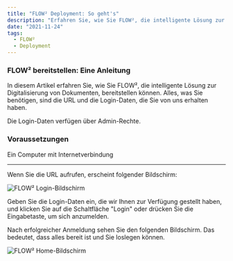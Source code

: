 ```yaml
---
title: "FLOW² Deployment: So geht's"
description: "Erfahren Sie, wie Sie FLOW², die intelligente Lösung zur Digitalisierung von Dokumenten, bereitstellen können. Alles, was Sie benötigen, ist eine Internetverbindung und Ihre Login-Daten. Lesen Sie jetzt unsere Anleitung."
date: "2021-11-24"
tags:
  - FLOW²
  - Deployment
---
```


### FLOW² bereitstellen: Eine Anleitung

In diesem Artikel erfahren Sie, wie Sie FLOW², die intelligente Lösung zur Digitalisierung von Dokumenten, bereitstellen können. Alles, was Sie benötigen, sind die URL und die Login-Daten, die Sie von uns erhalten haben.

Die Login-Daten verfügen über Admin-Rechte.

### **Voraussetzungen**

Ein Computer mit Internetverbindung

* * *

Wenn Sie die URL aufrufen, erscheint folgender Bildschirm:

![FLOW² Login-Bildschirm](/_images/docbits/FLOW2_LogIn-1024x640.png "FLOW² Login-Bildschirm")

Geben Sie die Login-Daten ein, die wir Ihnen zur Verfügung gestellt haben, und klicken Sie auf die Schaltfläche "Login" oder drücken Sie die Eingabetaste, um sich anzumelden.

Nach erfolgreicher Anmeldung sehen Sie den folgenden Bildschirm. Das bedeutet, dass alles bereit ist und Sie loslegen können.

![FLOW² Home-Bildschirm](/_images/docbits/FLOW2_Home-1024x586.png "FLOW² Home-Bildschirm")